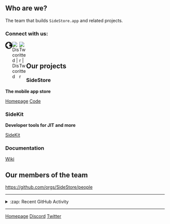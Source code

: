 <!-- 
Docs: How to use GitHub README and actions to auto-generate embedded content.
https://github.com/anuraghazra/github-readme-stats
https://www.youtube.com/watch?v=n6d4KHSKqGk
https://github.com/rahuldkjain/github-profile-readme-generator
 -->

## Who are we?

The team that builds `SideStore.app` and related projects.

### Connect with us:

<!--
[![Website](https://img.shields.io/website?label=sidestore.io&style=for-the-badge&url=https://sidestore.io)](https://sidestore.io)
[![Twitter Follow](https://img.shields.io/twitter/follow/sidestore_io?color=1DA1F2&logo=twitter&style=for-the-badge)](https://twitter.com/intent/follow?original_referer=https%3A%2F%2Fgithub.com%2Fsidestore&screen_name=sidestore)
[![GitHub Followers](https://img.shields.io/github/followers/sidestore?style=for-the-badge)]()
[![GitHub Sponsors](https://img.shields.io/github/sponsors/sidestore?style=for-the-badge
)]() 
-->

[<img align="left" alt="sidestore.io" width="22px" src="https://raw.githubusercontent.com/iconic/open-iconic/master/svg/globe.svg" />][website]
[<img align="left" alt="Discord | Discord" width="22px" src="https://cdn.jsdelivr.net/npm/simple-icons@v3/icons/discord.svg" />][discord]
[<img align="left" alt="Twitter | Twitter" width="22px" src="https://cdn.jsdelivr.net/npm/simple-icons@v3/icons/twitter.svg" />][twitter]

<br />
<br />

## Our projects

### SideStore

__The mobile app store__

[Homepage][website]
[Code][git.sidestore]

### SideKit

__Developer tools for JIT and more__

[SideKit][git.sidekit]

### Documentation

[Wiki][wiki]

## Our members of the team

https://github.com/orgs/SideStore/people

---

<details>
  <summary>:zap: Recent GitHub Activity</summary>

<!--START_SECTION:activity-->
1. 🗣 Commented on [#958](https://github.com/SideStore/SideStore/issues/958) in [SideStore/SideStore](https://github.com/SideStore/SideStore)
2. ❗️ Opened issue [#958](https://github.com/SideStore/SideStore/issues/958) in [SideStore/SideStore](https://github.com/SideStore/SideStore)
3. 🗣 Commented on [#948](https://github.com/SideStore/SideStore/issues/948) in [SideStore/SideStore](https://github.com/SideStore/SideStore)
4. 🗣 Commented on [#957](https://github.com/SideStore/SideStore/issues/957) in [SideStore/SideStore](https://github.com/SideStore/SideStore)
5. ❗️ Opened issue [#957](https://github.com/SideStore/SideStore/issues/957) in [SideStore/SideStore](https://github.com/SideStore/SideStore)
6. 🗣 Commented on [#955](https://github.com/SideStore/SideStore/issues/955) in [SideStore/SideStore](https://github.com/SideStore/SideStore)
7. 🗣 Commented on [#904](https://github.com/SideStore/SideStore/issues/904) in [SideStore/SideStore](https://github.com/SideStore/SideStore)
8. 🗣 Commented on [#955](https://github.com/SideStore/SideStore/issues/955) in [SideStore/SideStore](https://github.com/SideStore/SideStore)
9. 🎉 Merged PR [#953](https://github.com/SideStore/SideStore/pull/953) in [SideStore/SideStore](https://github.com/SideStore/SideStore)
10. 🗣 Commented on [#953](https://github.com/SideStore/SideStore/issues/953) in [SideStore/SideStore](https://github.com/SideStore/SideStore)
11. 🗣 Commented on [#953](https://github.com/SideStore/SideStore/issues/953) in [SideStore/SideStore](https://github.com/SideStore/SideStore)
12. 🗣 Commented on [#956](https://github.com/SideStore/SideStore/issues/956) in [SideStore/SideStore](https://github.com/SideStore/SideStore)
13. ❗️ Closed issue [#956](https://github.com/SideStore/SideStore/issues/956) in [SideStore/SideStore](https://github.com/SideStore/SideStore)
14. ❗️ Opened issue [#956](https://github.com/SideStore/SideStore/issues/956) in [SideStore/SideStore](https://github.com/SideStore/SideStore)
15. 🗣 Commented on [#953](https://github.com/SideStore/SideStore/issues/953) in [SideStore/SideStore](https://github.com/SideStore/SideStore)
16. ❗️ Opened issue [#955](https://github.com/SideStore/SideStore/issues/955) in [SideStore/SideStore](https://github.com/SideStore/SideStore)
17. 🗣 Commented on [#953](https://github.com/SideStore/SideStore/issues/953) in [SideStore/SideStore](https://github.com/SideStore/SideStore)
18. 🗣 Commented on [#953](https://github.com/SideStore/SideStore/issues/953) in [SideStore/SideStore](https://github.com/SideStore/SideStore)
19. 🗣 Commented on [#193](https://github.com/SideStore/SideStore/issues/193) in [SideStore/SideStore](https://github.com/SideStore/SideStore)
20. 🗣 Commented on [#953](https://github.com/SideStore/SideStore/issues/953) in [SideStore/SideStore](https://github.com/SideStore/SideStore)
<!--END_SECTION:activity-->

</details>

---

[Homepage][patreon] [Discord][discord] [Twitter][twitter]

<!--
- [Patreon][patreon]
- [OpenCollective][opencollective]
- [YouTube][youtube]
-->

[website]: https://sidestore.io
[wiki]: https://wiki.sidestore.io
[twitter]: https://twitter.com/sidestore_io
[discord]: https://discord.gg/sidestore-949183273383395328
[youtube]: https://youtube.com/TODO
[patreon]: https://www.patreon.com/SideStore
[opencollective]: https://opencollective.com/TODO
[git.sidestore]: https://github.com/SideStore/SideStore/
[git.sidekit]: https://github.com/SideStore/SideKit

